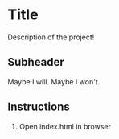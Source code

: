 # Title

Description of the project!

## Subheader

Maybe I will. Maybe I won't.

## Instructions

1. Open index.html in browser
